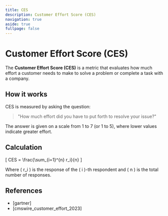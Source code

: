 ```yaml
---
title: CES
description: Customer Effort Score (CES)
navigation: true
aside: true
fullpage: false
---
```


# Customer Effort Score (CES)

The **Customer Effort Score (CES)** is a metric that evaluates how much effort a customer needs to make to solve a problem or complete a task with a company.

## How it works

CES is measured by asking the question:

> "How much effort did you have to put forth to resolve your issue?"

The answer is given on a scale from 1 to 7 (or 1 to 5), where lower values indicate greater effort.

## Calculation

\[
CES = \frac{\sum_{i=1}^{n} r_i}{n}
\]

Where \( r_i \) is the response of the \( i \)-th respondent and \( n \) is the total number of responses.

## References

- [gartner]
- [cmswire_customer_effort_2023]
